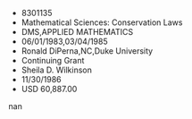 
* 8301135
* Mathematical Sciences: Conservation Laws
* DMS,APPLIED MATHEMATICS
* 06/01/1983,03/04/1985
* Ronald DiPerna,NC,Duke University
* Continuing Grant
* Sheila D. Wilkinson
* 11/30/1986
* USD 60,887.00

nan
